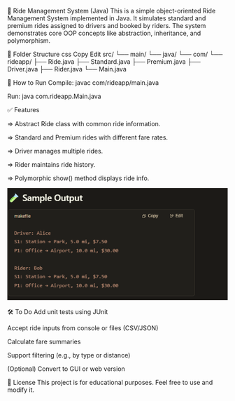 🚗 Ride Management System (Java)
This is a simple object-oriented Ride Management System implemented in Java. It simulates standard and premium rides assigned to drivers and booked by riders. The system demonstrates core OOP concepts like abstraction, inheritance, and polymorphism.


📁 Folder Structure
css
Copy
Edit
src/
└── main/
    └── java/
        └── com/
            └── rideapp/
                ├── Ride.java
                ├── Standard.java
                ├── Premium.java
                ├── Driver.java
                ├── Rider.java
                └── Main.java


🚀 How to Run
Compile:
    javac com/rideapp/main.java

Run:
java com.rideapp.Main.java


✅ Features

=> Abstract Ride class with common ride information.

=> Standard and Premium rides with different fare rates.

=> Driver manages multiple rides.

=> Rider maintains ride history.

=> Polymorphic show() method displays ride info.

![alt text](image.png)



🛠️ To Do
 Add unit tests using JUnit

 Accept ride inputs from console or files (CSV/JSON)

 Calculate fare summaries

 Support filtering (e.g., by type or distance)

 (Optional) Convert to GUI or web version

📄 License
This project is for educational purposes. Feel free to use and modify it.

